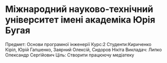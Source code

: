 # Міжнародний науково-технічний університет імені академіка Юрія Бугая 
Предмет: Основи програмної інженерії
Курс:2
Студенти:Кириченко Кіріл, Юрій Гапшенко, Заярний Олексій, Сидоров Нікіта
Викладач: Липко Олександр Сергійович
Ціль: Створити працюючу медіатеку
